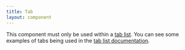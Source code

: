 ```yaml
---
title: Tab
layout: component
---
```


This component must only be used within a [tab list](/docs/components/tablist). You can see some examples of tabs being used in the [tab list documentation](/docs/components/tablist).
